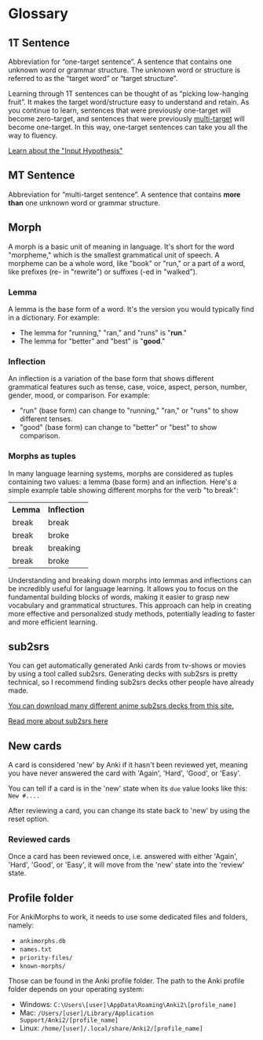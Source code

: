 # Glossary

## 1T Sentence

Abbreviation for “one-target sentence”. A sentence that contains one unknown word or grammar structure. The unknown word
or structure is referred to as the “target word” or “target structure”.

Learning through 1T sentences can be thought of as “picking low-hanging fruit”. It makes the target word/structure easy
to understand and retain. As you continue to learn, sentences that were previously one-target will become zero-target,
and sentences that were previously [multi-target](glossary.md#mt-sentence) will become one-target. In this way, one-target sentences can take you
all the way to fluency.

[Learn about the "Input Hypothesis"](https://en.wikipedia.org/wiki/Input_hypothesis)

## MT Sentence
Abbreviation for “multi-target sentence”. A sentence that contains **more than** one unknown word or grammar structure.

## Morph

A morph is a basic unit of meaning in language. It's short for the word "morpheme," which is the smallest grammatical
unit of speech. A morpheme can be a whole word, like "book" or "run," or a part of a word, like prefixes
(re- in "rewrite") or suffixes (-ed in "walked").


### Lemma

A lemma is the base form of a word. It's the version you would typically find in a dictionary. For example:
- The lemma for "running," "ran," and "runs" is "**run**."
- The lemma for "better" and "best" is "**good**."

### Inflection

An inflection is a variation of the base form that shows different grammatical features such as tense, case, voice,
aspect, person, number, gender, mood, or comparison. For example:
- "run" (base form) can change to "running," "ran," or "runs" to show different tenses.
- "good" (base form) can change to "better" or "best" to show comparison.

### Morphs as tuples

In many language learning systems, morphs are considered as tuples containing two values: a lemma (base form) and
an inflection. Here's a simple example table showing different morphs for the verb "to break":

<table>
    <colgroup>
    <col>
    <col>
  </colgroup>
<tr>
    <th>Lemma</th>
    <th>Inflection</th>
</tr>
<tr>
    <td>break</td>
    <td>break</td>
</tr>
<tr>
    <td>break</td>
    <td>broke</td>
</tr>
<tr>
    <td>break</td>
    <td>breaking</td>
</tr>
<tr>
    <td>break</td>
    <td>broke</td>
</tr>
</table>

Understanding and breaking down morphs into lemmas and inflections can be incredibly useful for language learning.
It allows you to focus on the fundamental building blocks of words, making it easier to grasp new vocabulary and
grammatical structures. This approach can help in creating more effective and personalized study methods, potentially
leading to faster and more efficient learning.


## sub2srs

You can get automatically generated Anki cards from tv-shows or movies by using a tool called sub2srs. Generating decks
with sub2srs is pretty technical, so I recommend finding sub2srs decks other people have already made.

[You can download many different anime sub2srs decks from this site.](https://www.mediafire.com/folder/p17g5uk4phb41/User_Uploaded_Anki_Decks)

[Read more about sub2srs here](https://learnanylanguage.fandom.com/wiki/Subs2srs)

## New cards

A card is considered 'new' by Anki if it hasn't been reviewed yet, meaning you have never answered the card with
'Again', 'Hard', 'Good', or 'Easy'.

You can tell if a card is in the 'new' state when its `due` value looks like this: `New #....`

After reviewing a card, you can change its state back to 'new' by using the reset option.

### Reviewed cards

Once a card has been reviewed once, i.e. answered with either 'Again', 'Hard', 'Good', or 'Easy', it will move
from the 'new' state into the 'review' state.

## Profile folder

For AnkiMorphs to work, it needs to use some dedicated files and folders, namely:
- `ankimorphs.db`
- `names.txt`
- `priority-files/`
- `known-morphs/`

Those can be found in the Anki profile folder. The path to the Anki profile folder depends on your operating system:

* Windows: `C:\Users\[user]\AppData\Roaming\Anki2\[profile_name]`
* Mac: `/Users/[user]/Library/Application Support/Anki2/[profile_name]`
* Linux: `/home/[user]/.local/share/Anki2/[profile_name]`



